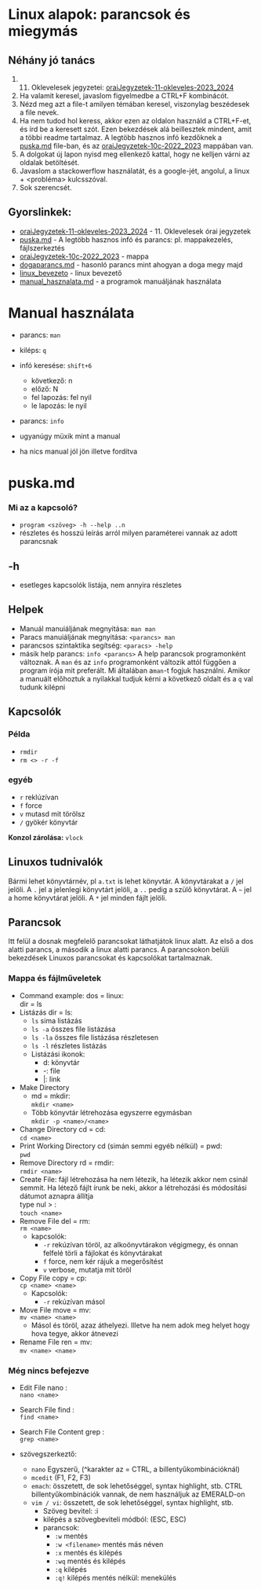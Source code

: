 # Linux alapok: parancsok és miegymás
## Néhány jó tanács
1. 11. Oklevelesek jegyzetei: [oraiJegyzetek-11-okleveles-2023_2024]
2. Ha valamit keresel, javaslom figyelmedbe a CTRL+F kombinácót. 
3. Nézd meg azt a file-t amilyen témában keresel, viszonylag beszédesek a file nevek.
4. Ha nem tudod hol keress, akkor ezen az oldalon használd a CTRL+F-et, és írd be a keresett szót. Ezen bekezdések alá beillesztek mindent, amit a többi readme tartalmaz. A legtöbb hasznos infó kezdőknek a [puska.md] file-ban, és az [oraiJegyzetek-10c-2022_2023] mappában van.
5. A dolgokat új lapon nyisd meg ellenkező kattal, hogy ne kelljen várni az oldalak betöltését.
6. Javaslom a stackowerflow használatát, és a google-jét, angolul, a linux + <probléma> kulcsszóval.
7. Sok szerencsét.

## Gyorslinkek:
- [oraiJegyzetek-11-okleveles-2023_2024] - 11. Oklevelesek órai jegyzetek
- [puska.md] - A legtöbb hasznos infó és parancs: pl. mappakezelés, fájlszerkeztés
- [oraiJegyzetek-10c-2022_2023] - mappa
- [dogaparancs.md] - hasonló parancs mint ahogyan a doga megy majd
- [linux_bevezeto] - linux bevezető
- [manual_hasznalata.md] - a programok manuáljának használata


[puska.md]: https://github.com/tatarmb4s/linux-alapok/blob/master/puska.md
[oraiJegyzetek-10c-2022_2023]: https://github.com/tatarmb4s/linux-alapok/tree/master/oraiJegyzetek-10c-2022_2023
[oraiJegyzetek-11-okleveles-2023_2024]: https://github.com/tatarmb4s/linux-alapok/tree/master/oraiJegyzetek-11-okleveles-2023_2024
[dogaparancs.md]: https://github.com/tatarmb4s/linux-alapok/blob/master/oraiJegyzetek/dogaparancs.md
[linux_bevezeto]: https://github.com/tatarmb4s/linux-alapok/blob/master/oraiJegyzetek/linux_bevezeto.md
[manual_hasznalata.md]: https://github.com/tatarmb4s/linux-alapok/blob/master/oraiJegyzetek/manual_hasznalata.md


# Manual használata

- parancs: `man`
- kiléps: `q`
- infó keresése: `shift+6`
  - következő: n
  - előző: N
  - fel lapozás: fel nyil
  - le lapozás: le nyil

- parancs: `info`
- ugyanúgy müxik mint a manual
- ha nics manual jól jön illetve fordítva

# puska.md

### Mi az a kapcsoló?
 - `program <szöveg> -h --help ..n`
 - részletes és hosszú leírás arról milyen paraméterei vannak az adott parancsnak

## -h
- esetleges kapcsolók listája, nem annyira részletes

## Helpek
- Manuál manuiáljának megnyitása: `man man`
- Paracs manuiáljának megnyitása: `<parancs> man`
- parancsos szintaktika segítség: `<paracs> -help`
- másik help parancs: `info <parancs>`
A help parancsok programonként változnak. A `man` és az `info` programonként változik attól függően a program írója mit preferált. Mi általában a`man`-t fogjuk használni. Amikor a manuált előhoztuk a nyilakkal tudjuk kérni a következő oldalt és a `q` val tudunk kilépni

## Kapcsolók

### Példa
- `rmdir`
- `rm <> -r -f`
### egyéb
- `r` reklúzívan
- `f` force
- `v` mutasd mit törölsz
- `/` gyökér könyvtár

**Konzol zárolása:** `vlock` <br>

## Linuxos tudnivalók
Bármi lehet könyvtárnév, pl `a.txt` is lehet könyvtár. A könyvtárakat a `/` jel jelöli. A `.` jel a jelenlegi könyvtárt jelöli, a `..` pedig a szülő könyvtárat. A `~` jel a home könyvtárat jelöli. A `*` jel minden fájlt jelöli.

## Parancsok
Itt felül a dosnak megfelelő parancsokat láthatjátok linux alatt. Az első a dos alatti parancs, a második a linux alatti parancs. A parancsokon belüli bekezdések Linuxos parancsokat és kapcsolókat tartalmaznak.
### Mappa és fájlműveletek
- Command example:
    dos = linux: <br>
    dir = ls
- Listázás
    dir = ls: <br>
    - `ls` sima listázás
    - `ls -a` összes file listázása
    - `ls -la` összes file listázása részletesen
    - `ls -l` részletes listázás
    - Listázási ikonok:
      - d: könyvtár
      - -: file
      - |: link
- Make Directory
    - md = mkdir: <br>
    `mkdir <name>`
    - Több könyvtár létrehozása egyszerre egymásban<br>
    `mkdir -p <name>/<name>`
- Change Directory
    cd = cd: <br>
    `cd <name>`
- Print Working Directory
    cd (simán semmi egyéb nélkül) = pwd: <br>
    `pwd`
- Remove Directory
    rd = rmdir: <br>
    `rmdir <name>`
- Create File: fájl létrehozása ha nem létezik, ha létezik akkor nem csinál semmit. Ha létező fájlt írunk be neki, akkor a létrehozási és módosítási dátumot aznapra állítja <br>
    type nul > <name>: <br>
    `touch <name>`
- Remove File
    del = rm: <br>
    `rm <name>`
    - kapcsolók:
      - `-r` rekúzívan töröl, az alkoönyvtárakon végigmegy, és onnan felfelé törli a fájlokat és könyvtárakat
      - `f` force, nem kér rájuk a megerősítést
      - `v` verbose, mutatja mit töröl
- Copy File
    copy = cp: <br>
    `cp <name> <name>`
    - Kapcsolók:
      - `-r` rekúzívan másol
- Move File
    move = mv: <br>
    `mv <name> <name>`
    - Másol és töröl, azaz áthelyezi. Illetve ha nem adok meg helyet hogy hova tegye, akkor átnevezi
- Rename File
    ren = mv: <br>
    `mv <name> <name>`

### Még nincs befejezve
- Edit File
    nano <name>: <br>
    `nano <name>`
- Search File
    find <name>: <br>
    `find <name>`
- Search File Content
    grep <name>: <br>
    `grep <name>`


- szövegszerkeztő:
    - `nano` Egyszerű, (^karakter az = CTRL, a billentyűkombinációknál)
    - `mcedit` (F1, F2, F3)
    - `emach`: összetett, de sok lehetőséggel, syntax highlight, stb. CTRL billentyűkombinációk vannak, de nem használjuk az EMERALD-on
    - `vim / vi`: összetett, de sok lehetőséggel, syntax highlight, stb.
      - Szöveg bevitel: :i
      - kilépés a szövegbeviteli módból: (ESC, ESC)
      - parancsok:
        - `:w` mentés
        - `:w <filename>` mentés más néven
        - `:x` mentés és kilépés
        - `:wq` mentés és kilépés
        - `:q` kilépés
        - `:q!` kilépés mentés nélkül: menekülés